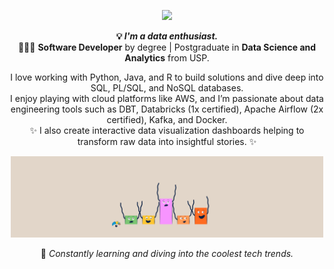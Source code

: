 <!--header-->
<p align="center">
  <img src="https://readme-typing-svg.demolab.com/?lines=Hi! I'm Júlia! 👋🏻; Nice to meet ya 🥳&font=Poiret+One&&color=FFFFFF&center=true&width=200&height=50&duration=4000&pause=1000">
</p>

<!--bio-->
<p align="center">
  <b>💡 <i>I'm a data enthusiast.</i></b>
    <br>👩🏼‍🎓 <b>Software Developer</b> by degree | Postgraduate in <b>Data Science and Analytics</b> from USP.
</p>

<!--skills and tools-->
<p align="center">
I love working with Python, Java, and R to build solutions and dive deep into SQL, PL/SQL, and NoSQL databases. 
<br>I enjoy playing with cloud platforms like AWS, and I’m passionate about data engineering tools such as DBT, Databricks (1x certified), Apache Airflow (2x certified), Kafka, and Docker. </br>
✨ I also create interactive data visualization dashboards helping to transform raw data into insightful stories. ✨</p>

<p align="center">
  <img src="https://github.com/jcostaa1/jcostaa1/blob/main/images/graph.gif" width=500>
</p>

<p align="center">
  🌱 <i>Constantly learning and diving into the coolest tech trends.</i>
</p>
